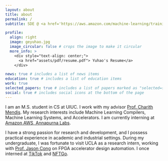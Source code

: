 ```yaml
---
layout: about
title: about
permalink: /
subtitle: SDE @ <a href='https://aws.amazon.com/machine-learning/trainium/?nc1=h_ls'>Amazon AWS</a> | MSCS @ <a href='https://cs.illinois.edu'>UIUC</a> | ex-SDE @ <a href='https://www.tiktok.com/about?lang=en'>TikTok</a>

profile:
  align: right
  image: geyuhao.jpg
  image_circular: false # crops the image to make it circular
  more_info: >
    <div style="text-align: center;">
      <a href="assets/pdf/resume.pdf"> Yuhao's Resume</a>
    </div>

news: true # includes a list of news items
education: true # includes a list of education items
work: true
selected_papers: true # includes a list of papers marked as "selected={true}"
social: true # includes social icons at the bottom of the page
---
```


I am an M.S. student in CS at UIUC. I work with my advisor [Prof. Charith Mendis](https://charithmendis.com). My research interests include Machine Learning Compilers, Machine Learning Systems, and Accelerators. I am currently interning at [Amazon AWS, Annapurna Labs](https://www.amazon.jobs/content/en/teams/amazon-web-services/annapurna-labs).

I have a strong passion for research and development, and I possess practical experience in academic and industrial settings. During my undergraduate, I was fortunate to visit UCLA as a research intern, working with [Prof. Jason Cong](https://vast.cs.ucla.edu/people/faculty/jason-cong) on FPGA accelerator design automation. I once interned at [TikTok](https://www.tiktok.com/about?lang=en) and [NFTGo](https://nftgo.io).
